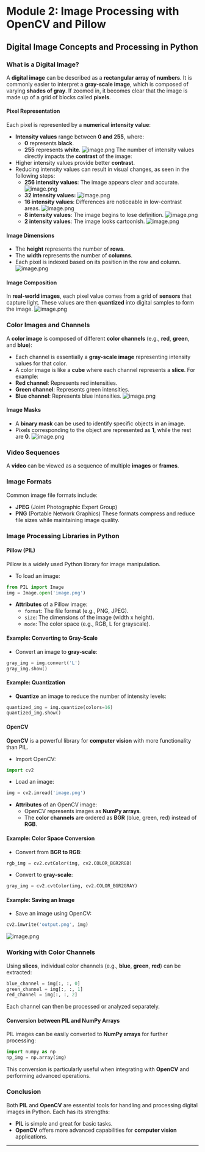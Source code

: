 

# Module 2: Image Processing with OpenCV and Pillow
## Digital Image Concepts and Processing in Python
### What is a Digital Image?
A **digital image** can be described as a **rectangular array of numbers**. It is commonly easier to interpret a **gray-scale image**, which is composed of varying **shades of gray**. If zoomed in, it becomes clear that the image is made up of a grid of blocks called **pixels**.
#### Pixel Representation
Each pixel is represented by a **numerical intensity value**:
- **Intensity values** range between **0 and 255**, where:
	- **0** represents **black**.
	- **255** represents **white**.
![image.png](https://prod-files-secure.s3.us-west-2.amazonaws.com/03e82b26-cccb-4906-bb56-adabcbdc0655/fa1bb4aa-313a-44c2-a7b3-7fa4a8432b08/image.png?X-Amz-Algorithm=AWS4-HMAC-SHA256&X-Amz-Content-Sha256=UNSIGNED-PAYLOAD&X-Amz-Credential=ASIAZI2LB466ZUOLZ7HY%2F20250201%2Fus-west-2%2Fs3%2Faws4_request&X-Amz-Date=20250201T211309Z&X-Amz-Expires=3600&X-Amz-Security-Token=IQoJb3JpZ2luX2VjENX%2F%2F%2F%2F%2F%2F%2F%2F%2F%2FwEaCXVzLXdlc3QtMiJGMEQCIBP8r%2F0D6b0prb0AEGq6KU7LSne2ZE4HNEwk0aEPxNyCAiAEm3L7wQb8Lu7aCnzrHNvkWVJ4ZN8zndlLVDyY8JigpyqIBAje%2F%2F%2F%2F%2F%2F%2F%2F%2F%2F8BEAAaDDYzNzQyMzE4MzgwNSIM2uMkxqd1U15%2FHC24KtwDvhowv1iffUi09lArAb55RsrQyfBLvctPFkjdfH2WGYVk2midUoIcuvUkpr%2FKcRVo8%2FLgi%2FlZ9BoB4PMKwc%2FI1Mu9vJZxcxpcC20cq5yZDx%2FsgESBuTbe7jSpMkZj2tkEuYirjKadPeKrCJh5TFTeAiqNesTjoSaxSsw%2BJlgehyuV21rKW%2FxaZ1avg4KS%2BthJQZhVjQgk%2F0wMsFT4IDctvVqAxz1fmcHjKVpbU0xTq%2FhXu06leAx6ucSrweU7j18RqDiRS44ZoeeCXAz%2BGEhpxhJ2JG8kVU2RyEWukJJUImFUgt3vepd%2FgXpNCnTwHZF1ET0gpiN%2B0BW2KKAFcrgyN2J3d8GEKiixZHOp3rBQOpAlArgO5PW9AdY4GNRf%2FFdtC5wVKWAN178rWDp6njiG%2FrQdnRWd3%2BFm3IVDjHsLJyHehG4TrGMNNGPyWJbGMHk1kBV7fAgb%2FHwV%2BAtR4wJKYqzM2ANagUGxuRN%2BpdB58Pbd3WnIrM%2FxPdbHffPhzwo8PDcpK9JF6%2B2y7Rtyl9%2BxmaymKtO8dqsyTTIntxgcZoIQNwnRZHcPqWadWPUW7g56wdeVBOgxxfBEaNGsrb1ir16%2Fz29cLKn9UNxjQiEyyBg6P2lv8Sc2wipEa7kw9pP6vAY6pgH%2FxS4Do2cTJjMkcW0AxWjhZfCldgqvmet8p4kApoLAAKSMGxeAJ1vIUdUlz5aYNU826D%2FTOVz95CcGH1WL%2FdvIwjojZkshD9gHhRNhqNVNyKWrbVVvNDQAU98ovldWQPR6ryQMGTYGYEUyegJ%2B1g5%2Bz8zbHg6WtLrG%2BAYpBjQpn%2F3qT0YKxg2I1Zsh8CSmuz%2Fpvszft5QdBSeL15k6PE5PkcETl9M4&X-Amz-Signature=9564258c6d09670c59af25f8cb866a6c99c0bde4419792b5e19ba75fc6373135&X-Amz-SignedHeaders=host&x-id=GetObject)
The number of intensity values directly impacts the **contrast** of the image:
- Higher intensity values provide better **contrast**.
- Reducing intensity values can result in visual changes, as seen in the following steps:
	- **256 intensity values**: The image appears clear and accurate.
![image.png](https://prod-files-secure.s3.us-west-2.amazonaws.com/03e82b26-cccb-4906-bb56-adabcbdc0655/0de7dfb4-99dc-4b87-8932-5165b3c3b775/image.png?X-Amz-Algorithm=AWS4-HMAC-SHA256&X-Amz-Content-Sha256=UNSIGNED-PAYLOAD&X-Amz-Credential=ASIAZI2LB466WAYWDHYG%2F20250201%2Fus-west-2%2Fs3%2Faws4_request&X-Amz-Date=20250201T211310Z&X-Amz-Expires=3600&X-Amz-Security-Token=IQoJb3JpZ2luX2VjENX%2F%2F%2F%2F%2F%2F%2F%2F%2F%2FwEaCXVzLXdlc3QtMiJHMEUCID7Xb8k0OjSjyf3v2aK4RLJr2XElG6UPY2NChAVJgmwRAiEA2MfFYmaLS8iYFYM%2Bab0ovF05EGjjQCkBGtQvP5lKzyQqiAQI3v%2F%2F%2F%2F%2F%2F%2F%2F%2F%2FARAAGgw2Mzc0MjMxODM4MDUiDNYT82LTbYsIZuEhjircA8SLaHS2kMg3hjwSzrHhBfZT1YdAbToYwK6JWU6V%2FA9MW%2BjVyZlZnAJ5hN3%2FIOUMIMwpQ8QhM7yYrH05uXUZh0pAnwY4fvwi%2B2ltee6fYDtOKETOfAxQ38sYljVwqzpXkX9Q1KKI53IvF3X0PeboOH5TqNg4izvF68kyU74ekuSi1wFcGYW%2BjjQPQ%2FKNvPdJXzGyAqr5nvnvc6zrcXMjsm5UG9GeMlwgROzNicFe85a9fgXq%2FBR12bs767sO%2BC9WWHVBnJT5Ze7MzzoqQ%2BEtVz2aM7MG8euHRE3IVycmYd2RHEEiaZ%2FyXcZQ0Wn3OSbkewtTI%2B6hJEtp7yTL3IEPzg0buzaCNFxfIw0NzkKVytQwhHhOMz2D0iI%2FrvvjGUb3g9OmERu2YUJQeNEAP7zHTu2EvKzgriZjVWBGI%2BW7IWmqkOXQrZiUiBsoTCSXfdmfFGwJRb2FmoF6JutkFURPpJOCrcrDKJj0cPqFn6bVBFk1nh7yYS5AkndSmgYNHtobKF2jHkR9vZyaZ4NjVoyYBpPrYOug1EqZ%2FHAiAumYVzd6AZzmzjZM24M80%2Furygxsrs0kSjZ9k9HHiYahrV6MNpKMU2Jvdkq04%2FsrpQOAwNqE1zW0fhCCbsppJboQMNGT%2BrwGOqUBsir1UpUFQXIx%2FPY%2BjqFTx9Dk%2BZ9ql0POXJhnWlwUHHhKSCRoZHybI3DBP4JC54n3oQJgwbDzeJf8g2ZflYxTZVNbee70rlAgxsfunCtzM5%2BjA3phAwT%2F5MOqG2ClaukOgVA6UH4lOMIuXTXpoChF5QTSfGPsRZuCGPPxpSCSqknMR3KKW5Wp9x21HMllEMHGAPTx24ocDKsi4luUzZCGrIRUwVyA&X-Amz-Signature=85eaead0aa3c87921f547f58b76485109c8da0222757d18e4470d341a4732aeb&X-Amz-SignedHeaders=host&x-id=GetObject)
	- **32 intensity values:**
![image.png](https://prod-files-secure.s3.us-west-2.amazonaws.com/03e82b26-cccb-4906-bb56-adabcbdc0655/7eb81f08-b190-4c5a-ba2b-2a498a15b2c4/image.png?X-Amz-Algorithm=AWS4-HMAC-SHA256&X-Amz-Content-Sha256=UNSIGNED-PAYLOAD&X-Amz-Credential=ASIAZI2LB466WAYWDHYG%2F20250201%2Fus-west-2%2Fs3%2Faws4_request&X-Amz-Date=20250201T211310Z&X-Amz-Expires=3600&X-Amz-Security-Token=IQoJb3JpZ2luX2VjENX%2F%2F%2F%2F%2F%2F%2F%2F%2F%2FwEaCXVzLXdlc3QtMiJHMEUCID7Xb8k0OjSjyf3v2aK4RLJr2XElG6UPY2NChAVJgmwRAiEA2MfFYmaLS8iYFYM%2Bab0ovF05EGjjQCkBGtQvP5lKzyQqiAQI3v%2F%2F%2F%2F%2F%2F%2F%2F%2F%2FARAAGgw2Mzc0MjMxODM4MDUiDNYT82LTbYsIZuEhjircA8SLaHS2kMg3hjwSzrHhBfZT1YdAbToYwK6JWU6V%2FA9MW%2BjVyZlZnAJ5hN3%2FIOUMIMwpQ8QhM7yYrH05uXUZh0pAnwY4fvwi%2B2ltee6fYDtOKETOfAxQ38sYljVwqzpXkX9Q1KKI53IvF3X0PeboOH5TqNg4izvF68kyU74ekuSi1wFcGYW%2BjjQPQ%2FKNvPdJXzGyAqr5nvnvc6zrcXMjsm5UG9GeMlwgROzNicFe85a9fgXq%2FBR12bs767sO%2BC9WWHVBnJT5Ze7MzzoqQ%2BEtVz2aM7MG8euHRE3IVycmYd2RHEEiaZ%2FyXcZQ0Wn3OSbkewtTI%2B6hJEtp7yTL3IEPzg0buzaCNFxfIw0NzkKVytQwhHhOMz2D0iI%2FrvvjGUb3g9OmERu2YUJQeNEAP7zHTu2EvKzgriZjVWBGI%2BW7IWmqkOXQrZiUiBsoTCSXfdmfFGwJRb2FmoF6JutkFURPpJOCrcrDKJj0cPqFn6bVBFk1nh7yYS5AkndSmgYNHtobKF2jHkR9vZyaZ4NjVoyYBpPrYOug1EqZ%2FHAiAumYVzd6AZzmzjZM24M80%2Furygxsrs0kSjZ9k9HHiYahrV6MNpKMU2Jvdkq04%2FsrpQOAwNqE1zW0fhCCbsppJboQMNGT%2BrwGOqUBsir1UpUFQXIx%2FPY%2BjqFTx9Dk%2BZ9ql0POXJhnWlwUHHhKSCRoZHybI3DBP4JC54n3oQJgwbDzeJf8g2ZflYxTZVNbee70rlAgxsfunCtzM5%2BjA3phAwT%2F5MOqG2ClaukOgVA6UH4lOMIuXTXpoChF5QTSfGPsRZuCGPPxpSCSqknMR3KKW5Wp9x21HMllEMHGAPTx24ocDKsi4luUzZCGrIRUwVyA&X-Amz-Signature=c370aed65f51b315bae7ce70c131a8d33c94bb07ec9bf98fc0fdd4ca4fc38f9e&X-Amz-SignedHeaders=host&x-id=GetObject)
	- **16 intensity values**: Differences are noticeable in low-contrast areas.
![image.png](https://prod-files-secure.s3.us-west-2.amazonaws.com/03e82b26-cccb-4906-bb56-adabcbdc0655/6bf56d44-9a14-4b7b-98c2-1f00b8630f0c/image.png?X-Amz-Algorithm=AWS4-HMAC-SHA256&X-Amz-Content-Sha256=UNSIGNED-PAYLOAD&X-Amz-Credential=ASIAZI2LB466WAYWDHYG%2F20250201%2Fus-west-2%2Fs3%2Faws4_request&X-Amz-Date=20250201T211310Z&X-Amz-Expires=3600&X-Amz-Security-Token=IQoJb3JpZ2luX2VjENX%2F%2F%2F%2F%2F%2F%2F%2F%2F%2FwEaCXVzLXdlc3QtMiJHMEUCID7Xb8k0OjSjyf3v2aK4RLJr2XElG6UPY2NChAVJgmwRAiEA2MfFYmaLS8iYFYM%2Bab0ovF05EGjjQCkBGtQvP5lKzyQqiAQI3v%2F%2F%2F%2F%2F%2F%2F%2F%2F%2FARAAGgw2Mzc0MjMxODM4MDUiDNYT82LTbYsIZuEhjircA8SLaHS2kMg3hjwSzrHhBfZT1YdAbToYwK6JWU6V%2FA9MW%2BjVyZlZnAJ5hN3%2FIOUMIMwpQ8QhM7yYrH05uXUZh0pAnwY4fvwi%2B2ltee6fYDtOKETOfAxQ38sYljVwqzpXkX9Q1KKI53IvF3X0PeboOH5TqNg4izvF68kyU74ekuSi1wFcGYW%2BjjQPQ%2FKNvPdJXzGyAqr5nvnvc6zrcXMjsm5UG9GeMlwgROzNicFe85a9fgXq%2FBR12bs767sO%2BC9WWHVBnJT5Ze7MzzoqQ%2BEtVz2aM7MG8euHRE3IVycmYd2RHEEiaZ%2FyXcZQ0Wn3OSbkewtTI%2B6hJEtp7yTL3IEPzg0buzaCNFxfIw0NzkKVytQwhHhOMz2D0iI%2FrvvjGUb3g9OmERu2YUJQeNEAP7zHTu2EvKzgriZjVWBGI%2BW7IWmqkOXQrZiUiBsoTCSXfdmfFGwJRb2FmoF6JutkFURPpJOCrcrDKJj0cPqFn6bVBFk1nh7yYS5AkndSmgYNHtobKF2jHkR9vZyaZ4NjVoyYBpPrYOug1EqZ%2FHAiAumYVzd6AZzmzjZM24M80%2Furygxsrs0kSjZ9k9HHiYahrV6MNpKMU2Jvdkq04%2FsrpQOAwNqE1zW0fhCCbsppJboQMNGT%2BrwGOqUBsir1UpUFQXIx%2FPY%2BjqFTx9Dk%2BZ9ql0POXJhnWlwUHHhKSCRoZHybI3DBP4JC54n3oQJgwbDzeJf8g2ZflYxTZVNbee70rlAgxsfunCtzM5%2BjA3phAwT%2F5MOqG2ClaukOgVA6UH4lOMIuXTXpoChF5QTSfGPsRZuCGPPxpSCSqknMR3KKW5Wp9x21HMllEMHGAPTx24ocDKsi4luUzZCGrIRUwVyA&X-Amz-Signature=41c284d486d9b93e7fb8cd4dd41883e702df39c39adf8f145633b373cd28dad6&X-Amz-SignedHeaders=host&x-id=GetObject)
	- **8 intensity values**: The image begins to lose definition.
![image.png](https://prod-files-secure.s3.us-west-2.amazonaws.com/03e82b26-cccb-4906-bb56-adabcbdc0655/cca05878-ca1a-43e0-8bec-1d146756f9ae/image.png?X-Amz-Algorithm=AWS4-HMAC-SHA256&X-Amz-Content-Sha256=UNSIGNED-PAYLOAD&X-Amz-Credential=ASIAZI2LB466WAYWDHYG%2F20250201%2Fus-west-2%2Fs3%2Faws4_request&X-Amz-Date=20250201T211310Z&X-Amz-Expires=3600&X-Amz-Security-Token=IQoJb3JpZ2luX2VjENX%2F%2F%2F%2F%2F%2F%2F%2F%2F%2FwEaCXVzLXdlc3QtMiJHMEUCID7Xb8k0OjSjyf3v2aK4RLJr2XElG6UPY2NChAVJgmwRAiEA2MfFYmaLS8iYFYM%2Bab0ovF05EGjjQCkBGtQvP5lKzyQqiAQI3v%2F%2F%2F%2F%2F%2F%2F%2F%2F%2FARAAGgw2Mzc0MjMxODM4MDUiDNYT82LTbYsIZuEhjircA8SLaHS2kMg3hjwSzrHhBfZT1YdAbToYwK6JWU6V%2FA9MW%2BjVyZlZnAJ5hN3%2FIOUMIMwpQ8QhM7yYrH05uXUZh0pAnwY4fvwi%2B2ltee6fYDtOKETOfAxQ38sYljVwqzpXkX9Q1KKI53IvF3X0PeboOH5TqNg4izvF68kyU74ekuSi1wFcGYW%2BjjQPQ%2FKNvPdJXzGyAqr5nvnvc6zrcXMjsm5UG9GeMlwgROzNicFe85a9fgXq%2FBR12bs767sO%2BC9WWHVBnJT5Ze7MzzoqQ%2BEtVz2aM7MG8euHRE3IVycmYd2RHEEiaZ%2FyXcZQ0Wn3OSbkewtTI%2B6hJEtp7yTL3IEPzg0buzaCNFxfIw0NzkKVytQwhHhOMz2D0iI%2FrvvjGUb3g9OmERu2YUJQeNEAP7zHTu2EvKzgriZjVWBGI%2BW7IWmqkOXQrZiUiBsoTCSXfdmfFGwJRb2FmoF6JutkFURPpJOCrcrDKJj0cPqFn6bVBFk1nh7yYS5AkndSmgYNHtobKF2jHkR9vZyaZ4NjVoyYBpPrYOug1EqZ%2FHAiAumYVzd6AZzmzjZM24M80%2Furygxsrs0kSjZ9k9HHiYahrV6MNpKMU2Jvdkq04%2FsrpQOAwNqE1zW0fhCCbsppJboQMNGT%2BrwGOqUBsir1UpUFQXIx%2FPY%2BjqFTx9Dk%2BZ9ql0POXJhnWlwUHHhKSCRoZHybI3DBP4JC54n3oQJgwbDzeJf8g2ZflYxTZVNbee70rlAgxsfunCtzM5%2BjA3phAwT%2F5MOqG2ClaukOgVA6UH4lOMIuXTXpoChF5QTSfGPsRZuCGPPxpSCSqknMR3KKW5Wp9x21HMllEMHGAPTx24ocDKsi4luUzZCGrIRUwVyA&X-Amz-Signature=a6eacee9d65a776b4b61d67f422fe03477e8d49223104b4357c2384fbabed681&X-Amz-SignedHeaders=host&x-id=GetObject)
	- **2 intensity values**: The image looks cartoonish.
![image.png](https://prod-files-secure.s3.us-west-2.amazonaws.com/03e82b26-cccb-4906-bb56-adabcbdc0655/12da64d7-6b97-44e0-bc2c-52b9c47ce212/image.png?X-Amz-Algorithm=AWS4-HMAC-SHA256&X-Amz-Content-Sha256=UNSIGNED-PAYLOAD&X-Amz-Credential=ASIAZI2LB466WAYWDHYG%2F20250201%2Fus-west-2%2Fs3%2Faws4_request&X-Amz-Date=20250201T211310Z&X-Amz-Expires=3600&X-Amz-Security-Token=IQoJb3JpZ2luX2VjENX%2F%2F%2F%2F%2F%2F%2F%2F%2F%2FwEaCXVzLXdlc3QtMiJHMEUCID7Xb8k0OjSjyf3v2aK4RLJr2XElG6UPY2NChAVJgmwRAiEA2MfFYmaLS8iYFYM%2Bab0ovF05EGjjQCkBGtQvP5lKzyQqiAQI3v%2F%2F%2F%2F%2F%2F%2F%2F%2F%2FARAAGgw2Mzc0MjMxODM4MDUiDNYT82LTbYsIZuEhjircA8SLaHS2kMg3hjwSzrHhBfZT1YdAbToYwK6JWU6V%2FA9MW%2BjVyZlZnAJ5hN3%2FIOUMIMwpQ8QhM7yYrH05uXUZh0pAnwY4fvwi%2B2ltee6fYDtOKETOfAxQ38sYljVwqzpXkX9Q1KKI53IvF3X0PeboOH5TqNg4izvF68kyU74ekuSi1wFcGYW%2BjjQPQ%2FKNvPdJXzGyAqr5nvnvc6zrcXMjsm5UG9GeMlwgROzNicFe85a9fgXq%2FBR12bs767sO%2BC9WWHVBnJT5Ze7MzzoqQ%2BEtVz2aM7MG8euHRE3IVycmYd2RHEEiaZ%2FyXcZQ0Wn3OSbkewtTI%2B6hJEtp7yTL3IEPzg0buzaCNFxfIw0NzkKVytQwhHhOMz2D0iI%2FrvvjGUb3g9OmERu2YUJQeNEAP7zHTu2EvKzgriZjVWBGI%2BW7IWmqkOXQrZiUiBsoTCSXfdmfFGwJRb2FmoF6JutkFURPpJOCrcrDKJj0cPqFn6bVBFk1nh7yYS5AkndSmgYNHtobKF2jHkR9vZyaZ4NjVoyYBpPrYOug1EqZ%2FHAiAumYVzd6AZzmzjZM24M80%2Furygxsrs0kSjZ9k9HHiYahrV6MNpKMU2Jvdkq04%2FsrpQOAwNqE1zW0fhCCbsppJboQMNGT%2BrwGOqUBsir1UpUFQXIx%2FPY%2BjqFTx9Dk%2BZ9ql0POXJhnWlwUHHhKSCRoZHybI3DBP4JC54n3oQJgwbDzeJf8g2ZflYxTZVNbee70rlAgxsfunCtzM5%2BjA3phAwT%2F5MOqG2ClaukOgVA6UH4lOMIuXTXpoChF5QTSfGPsRZuCGPPxpSCSqknMR3KKW5Wp9x21HMllEMHGAPTx24ocDKsi4luUzZCGrIRUwVyA&X-Amz-Signature=94dd81c432e2143f4f40db5cbad3bea860e003b5fec3169f4bcafcf745e5c0c2&X-Amz-SignedHeaders=host&x-id=GetObject)
#### Image Dimensions
- The **height** represents the number of **rows**.
- The **width** represents the number of **columns**.
- Each pixel is indexed based on its position in the row and column.
![image.png](https://prod-files-secure.s3.us-west-2.amazonaws.com/03e82b26-cccb-4906-bb56-adabcbdc0655/ff056335-e79e-4491-b508-30cd45b6c194/image.png?X-Amz-Algorithm=AWS4-HMAC-SHA256&X-Amz-Content-Sha256=UNSIGNED-PAYLOAD&X-Amz-Credential=ASIAZI2LB466ZUOLZ7HY%2F20250201%2Fus-west-2%2Fs3%2Faws4_request&X-Amz-Date=20250201T211309Z&X-Amz-Expires=3600&X-Amz-Security-Token=IQoJb3JpZ2luX2VjENX%2F%2F%2F%2F%2F%2F%2F%2F%2F%2FwEaCXVzLXdlc3QtMiJGMEQCIBP8r%2F0D6b0prb0AEGq6KU7LSne2ZE4HNEwk0aEPxNyCAiAEm3L7wQb8Lu7aCnzrHNvkWVJ4ZN8zndlLVDyY8JigpyqIBAje%2F%2F%2F%2F%2F%2F%2F%2F%2F%2F8BEAAaDDYzNzQyMzE4MzgwNSIM2uMkxqd1U15%2FHC24KtwDvhowv1iffUi09lArAb55RsrQyfBLvctPFkjdfH2WGYVk2midUoIcuvUkpr%2FKcRVo8%2FLgi%2FlZ9BoB4PMKwc%2FI1Mu9vJZxcxpcC20cq5yZDx%2FsgESBuTbe7jSpMkZj2tkEuYirjKadPeKrCJh5TFTeAiqNesTjoSaxSsw%2BJlgehyuV21rKW%2FxaZ1avg4KS%2BthJQZhVjQgk%2F0wMsFT4IDctvVqAxz1fmcHjKVpbU0xTq%2FhXu06leAx6ucSrweU7j18RqDiRS44ZoeeCXAz%2BGEhpxhJ2JG8kVU2RyEWukJJUImFUgt3vepd%2FgXpNCnTwHZF1ET0gpiN%2B0BW2KKAFcrgyN2J3d8GEKiixZHOp3rBQOpAlArgO5PW9AdY4GNRf%2FFdtC5wVKWAN178rWDp6njiG%2FrQdnRWd3%2BFm3IVDjHsLJyHehG4TrGMNNGPyWJbGMHk1kBV7fAgb%2FHwV%2BAtR4wJKYqzM2ANagUGxuRN%2BpdB58Pbd3WnIrM%2FxPdbHffPhzwo8PDcpK9JF6%2B2y7Rtyl9%2BxmaymKtO8dqsyTTIntxgcZoIQNwnRZHcPqWadWPUW7g56wdeVBOgxxfBEaNGsrb1ir16%2Fz29cLKn9UNxjQiEyyBg6P2lv8Sc2wipEa7kw9pP6vAY6pgH%2FxS4Do2cTJjMkcW0AxWjhZfCldgqvmet8p4kApoLAAKSMGxeAJ1vIUdUlz5aYNU826D%2FTOVz95CcGH1WL%2FdvIwjojZkshD9gHhRNhqNVNyKWrbVVvNDQAU98ovldWQPR6ryQMGTYGYEUyegJ%2B1g5%2Bz8zbHg6WtLrG%2BAYpBjQpn%2F3qT0YKxg2I1Zsh8CSmuz%2Fpvszft5QdBSeL15k6PE5PkcETl9M4&X-Amz-Signature=44cc8cd7bbe969479257006c9cf3b70fc3707eb6a724d19f4044352531a2a6c3&X-Amz-SignedHeaders=host&x-id=GetObject)
#### Image Composition
In **real-world images**, each pixel value comes from a grid of **sensors** that capture light. These values are then **quantized** into digital samples to form the image.
![image.png](https://prod-files-secure.s3.us-west-2.amazonaws.com/03e82b26-cccb-4906-bb56-adabcbdc0655/0c721ea0-409b-4d32-b630-a00d6f170d18/image.png?X-Amz-Algorithm=AWS4-HMAC-SHA256&X-Amz-Content-Sha256=UNSIGNED-PAYLOAD&X-Amz-Credential=ASIAZI2LB466ZUOLZ7HY%2F20250201%2Fus-west-2%2Fs3%2Faws4_request&X-Amz-Date=20250201T211309Z&X-Amz-Expires=3600&X-Amz-Security-Token=IQoJb3JpZ2luX2VjENX%2F%2F%2F%2F%2F%2F%2F%2F%2F%2FwEaCXVzLXdlc3QtMiJGMEQCIBP8r%2F0D6b0prb0AEGq6KU7LSne2ZE4HNEwk0aEPxNyCAiAEm3L7wQb8Lu7aCnzrHNvkWVJ4ZN8zndlLVDyY8JigpyqIBAje%2F%2F%2F%2F%2F%2F%2F%2F%2F%2F8BEAAaDDYzNzQyMzE4MzgwNSIM2uMkxqd1U15%2FHC24KtwDvhowv1iffUi09lArAb55RsrQyfBLvctPFkjdfH2WGYVk2midUoIcuvUkpr%2FKcRVo8%2FLgi%2FlZ9BoB4PMKwc%2FI1Mu9vJZxcxpcC20cq5yZDx%2FsgESBuTbe7jSpMkZj2tkEuYirjKadPeKrCJh5TFTeAiqNesTjoSaxSsw%2BJlgehyuV21rKW%2FxaZ1avg4KS%2BthJQZhVjQgk%2F0wMsFT4IDctvVqAxz1fmcHjKVpbU0xTq%2FhXu06leAx6ucSrweU7j18RqDiRS44ZoeeCXAz%2BGEhpxhJ2JG8kVU2RyEWukJJUImFUgt3vepd%2FgXpNCnTwHZF1ET0gpiN%2B0BW2KKAFcrgyN2J3d8GEKiixZHOp3rBQOpAlArgO5PW9AdY4GNRf%2FFdtC5wVKWAN178rWDp6njiG%2FrQdnRWd3%2BFm3IVDjHsLJyHehG4TrGMNNGPyWJbGMHk1kBV7fAgb%2FHwV%2BAtR4wJKYqzM2ANagUGxuRN%2BpdB58Pbd3WnIrM%2FxPdbHffPhzwo8PDcpK9JF6%2B2y7Rtyl9%2BxmaymKtO8dqsyTTIntxgcZoIQNwnRZHcPqWadWPUW7g56wdeVBOgxxfBEaNGsrb1ir16%2Fz29cLKn9UNxjQiEyyBg6P2lv8Sc2wipEa7kw9pP6vAY6pgH%2FxS4Do2cTJjMkcW0AxWjhZfCldgqvmet8p4kApoLAAKSMGxeAJ1vIUdUlz5aYNU826D%2FTOVz95CcGH1WL%2FdvIwjojZkshD9gHhRNhqNVNyKWrbVVvNDQAU98ovldWQPR6ryQMGTYGYEUyegJ%2B1g5%2Bz8zbHg6WtLrG%2BAYpBjQpn%2F3qT0YKxg2I1Zsh8CSmuz%2Fpvszft5QdBSeL15k6PE5PkcETl9M4&X-Amz-Signature=e53c6e41bd35b52854eb17a03fb43878c8f41617ce3285098328cb46a3a0c450&X-Amz-SignedHeaders=host&x-id=GetObject)
### Color Images and Channels
A **color image** is composed of different **color channels** (e.g., **red**, **green**, and **blue**):
- Each channel is essentially a **gray-scale image** representing intensity values for that color.
- A color image is like a **cube** where each channel represents a **slice**.
For example:
- **Red channel**: Represents red intensities.
- **Green channel**: Represents green intensities.
- **Blue channel**: Represents blue intensities.
![image.png](https://prod-files-secure.s3.us-west-2.amazonaws.com/03e82b26-cccb-4906-bb56-adabcbdc0655/c0cc17c9-842f-413f-82e8-f3f44278cf74/image.png?X-Amz-Algorithm=AWS4-HMAC-SHA256&X-Amz-Content-Sha256=UNSIGNED-PAYLOAD&X-Amz-Credential=ASIAZI2LB466ZUOLZ7HY%2F20250201%2Fus-west-2%2Fs3%2Faws4_request&X-Amz-Date=20250201T211309Z&X-Amz-Expires=3600&X-Amz-Security-Token=IQoJb3JpZ2luX2VjENX%2F%2F%2F%2F%2F%2F%2F%2F%2F%2FwEaCXVzLXdlc3QtMiJGMEQCIBP8r%2F0D6b0prb0AEGq6KU7LSne2ZE4HNEwk0aEPxNyCAiAEm3L7wQb8Lu7aCnzrHNvkWVJ4ZN8zndlLVDyY8JigpyqIBAje%2F%2F%2F%2F%2F%2F%2F%2F%2F%2F8BEAAaDDYzNzQyMzE4MzgwNSIM2uMkxqd1U15%2FHC24KtwDvhowv1iffUi09lArAb55RsrQyfBLvctPFkjdfH2WGYVk2midUoIcuvUkpr%2FKcRVo8%2FLgi%2FlZ9BoB4PMKwc%2FI1Mu9vJZxcxpcC20cq5yZDx%2FsgESBuTbe7jSpMkZj2tkEuYirjKadPeKrCJh5TFTeAiqNesTjoSaxSsw%2BJlgehyuV21rKW%2FxaZ1avg4KS%2BthJQZhVjQgk%2F0wMsFT4IDctvVqAxz1fmcHjKVpbU0xTq%2FhXu06leAx6ucSrweU7j18RqDiRS44ZoeeCXAz%2BGEhpxhJ2JG8kVU2RyEWukJJUImFUgt3vepd%2FgXpNCnTwHZF1ET0gpiN%2B0BW2KKAFcrgyN2J3d8GEKiixZHOp3rBQOpAlArgO5PW9AdY4GNRf%2FFdtC5wVKWAN178rWDp6njiG%2FrQdnRWd3%2BFm3IVDjHsLJyHehG4TrGMNNGPyWJbGMHk1kBV7fAgb%2FHwV%2BAtR4wJKYqzM2ANagUGxuRN%2BpdB58Pbd3WnIrM%2FxPdbHffPhzwo8PDcpK9JF6%2B2y7Rtyl9%2BxmaymKtO8dqsyTTIntxgcZoIQNwnRZHcPqWadWPUW7g56wdeVBOgxxfBEaNGsrb1ir16%2Fz29cLKn9UNxjQiEyyBg6P2lv8Sc2wipEa7kw9pP6vAY6pgH%2FxS4Do2cTJjMkcW0AxWjhZfCldgqvmet8p4kApoLAAKSMGxeAJ1vIUdUlz5aYNU826D%2FTOVz95CcGH1WL%2FdvIwjojZkshD9gHhRNhqNVNyKWrbVVvNDQAU98ovldWQPR6ryQMGTYGYEUyegJ%2B1g5%2Bz8zbHg6WtLrG%2BAYpBjQpn%2F3qT0YKxg2I1Zsh8CSmuz%2Fpvszft5QdBSeL15k6PE5PkcETl9M4&X-Amz-Signature=e7a8f14eaf481b4c67d05b8f609c1d28833ac3120aa2cf262ec7b9f47e90911f&X-Amz-SignedHeaders=host&x-id=GetObject)
#### Image Masks
- A **binary mask** can be used to identify specific objects in an image.
- Pixels corresponding to the object are represented as **1**, while the rest are **0**.
![image.png](https://prod-files-secure.s3.us-west-2.amazonaws.com/03e82b26-cccb-4906-bb56-adabcbdc0655/667eab4d-d19d-4618-81d0-663b6beb002c/image.png?X-Amz-Algorithm=AWS4-HMAC-SHA256&X-Amz-Content-Sha256=UNSIGNED-PAYLOAD&X-Amz-Credential=ASIAZI2LB466ZUOLZ7HY%2F20250201%2Fus-west-2%2Fs3%2Faws4_request&X-Amz-Date=20250201T211309Z&X-Amz-Expires=3600&X-Amz-Security-Token=IQoJb3JpZ2luX2VjENX%2F%2F%2F%2F%2F%2F%2F%2F%2F%2FwEaCXVzLXdlc3QtMiJGMEQCIBP8r%2F0D6b0prb0AEGq6KU7LSne2ZE4HNEwk0aEPxNyCAiAEm3L7wQb8Lu7aCnzrHNvkWVJ4ZN8zndlLVDyY8JigpyqIBAje%2F%2F%2F%2F%2F%2F%2F%2F%2F%2F8BEAAaDDYzNzQyMzE4MzgwNSIM2uMkxqd1U15%2FHC24KtwDvhowv1iffUi09lArAb55RsrQyfBLvctPFkjdfH2WGYVk2midUoIcuvUkpr%2FKcRVo8%2FLgi%2FlZ9BoB4PMKwc%2FI1Mu9vJZxcxpcC20cq5yZDx%2FsgESBuTbe7jSpMkZj2tkEuYirjKadPeKrCJh5TFTeAiqNesTjoSaxSsw%2BJlgehyuV21rKW%2FxaZ1avg4KS%2BthJQZhVjQgk%2F0wMsFT4IDctvVqAxz1fmcHjKVpbU0xTq%2FhXu06leAx6ucSrweU7j18RqDiRS44ZoeeCXAz%2BGEhpxhJ2JG8kVU2RyEWukJJUImFUgt3vepd%2FgXpNCnTwHZF1ET0gpiN%2B0BW2KKAFcrgyN2J3d8GEKiixZHOp3rBQOpAlArgO5PW9AdY4GNRf%2FFdtC5wVKWAN178rWDp6njiG%2FrQdnRWd3%2BFm3IVDjHsLJyHehG4TrGMNNGPyWJbGMHk1kBV7fAgb%2FHwV%2BAtR4wJKYqzM2ANagUGxuRN%2BpdB58Pbd3WnIrM%2FxPdbHffPhzwo8PDcpK9JF6%2B2y7Rtyl9%2BxmaymKtO8dqsyTTIntxgcZoIQNwnRZHcPqWadWPUW7g56wdeVBOgxxfBEaNGsrb1ir16%2Fz29cLKn9UNxjQiEyyBg6P2lv8Sc2wipEa7kw9pP6vAY6pgH%2FxS4Do2cTJjMkcW0AxWjhZfCldgqvmet8p4kApoLAAKSMGxeAJ1vIUdUlz5aYNU826D%2FTOVz95CcGH1WL%2FdvIwjojZkshD9gHhRNhqNVNyKWrbVVvNDQAU98ovldWQPR6ryQMGTYGYEUyegJ%2B1g5%2Bz8zbHg6WtLrG%2BAYpBjQpn%2F3qT0YKxg2I1Zsh8CSmuz%2Fpvszft5QdBSeL15k6PE5PkcETl9M4&X-Amz-Signature=6cd0d5ba3d077cfc0adaaa79214c500440901ffa9cae4e50d09749a4bd6fe920&X-Amz-SignedHeaders=host&x-id=GetObject)
### Video Sequences
A **video** can be viewed as a sequence of multiple **images** or **frames**.
### Image Formats
Common image file formats include:
- **JPEG** (Joint Photographic Expert Group)
- **PNG** (Portable Network Graphics)
These formats compress and reduce file sizes while maintaining image quality.
### Image Processing Libraries in Python
#### Pillow (PIL)
Pillow is a widely used Python library for image manipulation.
- To load an image:
```python
from PIL import Image
img = Image.open('image.png')
```
- **Attributes** of a Pillow image:
	- `format`: The file format (e.g., PNG, JPEG).
	- `size`: The dimensions of the image (width x height).
	- `mode`: The color space (e.g., RGB, L for grayscale).
#### Example: Converting to Gray-Scale
- Convert an image to **gray-scale**:
```python
gray_img = img.convert('L')
gray_img.show()
```
#### Example: Quantization
- **Quantize** an image to reduce the number of intensity levels:
```python
quantized_img = img.quantize(colors=16)
quantized_img.show()
```
#### OpenCV
**OpenCV** is a powerful library for **computer vision** with more functionality than PIL.
- Import OpenCV:
```python
import cv2
```
- Load an image:
```python
img = cv2.imread('image.png')
```
- **Attributes** of an OpenCV image:
	- OpenCV represents images as **NumPy arrays**.
	- The **color channels** are ordered as **BGR** (blue, green, red) instead of **RGB**.
#### Example: Color Space Conversion
- Convert from **BGR to RGB**:
```python
rgb_img = cv2.cvtColor(img, cv2.COLOR_BGR2RGB)
```
- Convert to **gray-scale**:
```python
gray_img = cv2.cvtColor(img, cv2.COLOR_BGR2GRAY)
```
#### Example: Saving an Image
- Save an image using OpenCV:
```python
cv2.imwrite('output.png', img)
```
![image.png](https://prod-files-secure.s3.us-west-2.amazonaws.com/03e82b26-cccb-4906-bb56-adabcbdc0655/25fcc977-54ea-484c-997e-9b6bd016f347/image.png?X-Amz-Algorithm=AWS4-HMAC-SHA256&X-Amz-Content-Sha256=UNSIGNED-PAYLOAD&X-Amz-Credential=ASIAZI2LB466ZUOLZ7HY%2F20250201%2Fus-west-2%2Fs3%2Faws4_request&X-Amz-Date=20250201T211309Z&X-Amz-Expires=3600&X-Amz-Security-Token=IQoJb3JpZ2luX2VjENX%2F%2F%2F%2F%2F%2F%2F%2F%2F%2FwEaCXVzLXdlc3QtMiJGMEQCIBP8r%2F0D6b0prb0AEGq6KU7LSne2ZE4HNEwk0aEPxNyCAiAEm3L7wQb8Lu7aCnzrHNvkWVJ4ZN8zndlLVDyY8JigpyqIBAje%2F%2F%2F%2F%2F%2F%2F%2F%2F%2F8BEAAaDDYzNzQyMzE4MzgwNSIM2uMkxqd1U15%2FHC24KtwDvhowv1iffUi09lArAb55RsrQyfBLvctPFkjdfH2WGYVk2midUoIcuvUkpr%2FKcRVo8%2FLgi%2FlZ9BoB4PMKwc%2FI1Mu9vJZxcxpcC20cq5yZDx%2FsgESBuTbe7jSpMkZj2tkEuYirjKadPeKrCJh5TFTeAiqNesTjoSaxSsw%2BJlgehyuV21rKW%2FxaZ1avg4KS%2BthJQZhVjQgk%2F0wMsFT4IDctvVqAxz1fmcHjKVpbU0xTq%2FhXu06leAx6ucSrweU7j18RqDiRS44ZoeeCXAz%2BGEhpxhJ2JG8kVU2RyEWukJJUImFUgt3vepd%2FgXpNCnTwHZF1ET0gpiN%2B0BW2KKAFcrgyN2J3d8GEKiixZHOp3rBQOpAlArgO5PW9AdY4GNRf%2FFdtC5wVKWAN178rWDp6njiG%2FrQdnRWd3%2BFm3IVDjHsLJyHehG4TrGMNNGPyWJbGMHk1kBV7fAgb%2FHwV%2BAtR4wJKYqzM2ANagUGxuRN%2BpdB58Pbd3WnIrM%2FxPdbHffPhzwo8PDcpK9JF6%2B2y7Rtyl9%2BxmaymKtO8dqsyTTIntxgcZoIQNwnRZHcPqWadWPUW7g56wdeVBOgxxfBEaNGsrb1ir16%2Fz29cLKn9UNxjQiEyyBg6P2lv8Sc2wipEa7kw9pP6vAY6pgH%2FxS4Do2cTJjMkcW0AxWjhZfCldgqvmet8p4kApoLAAKSMGxeAJ1vIUdUlz5aYNU826D%2FTOVz95CcGH1WL%2FdvIwjojZkshD9gHhRNhqNVNyKWrbVVvNDQAU98ovldWQPR6ryQMGTYGYEUyegJ%2B1g5%2Bz8zbHg6WtLrG%2BAYpBjQpn%2F3qT0YKxg2I1Zsh8CSmuz%2Fpvszft5QdBSeL15k6PE5PkcETl9M4&X-Amz-Signature=de157163cf7be3359424f25754fb867a28f47d77867124e46321a239a5a6c808&X-Amz-SignedHeaders=host&x-id=GetObject)
### Working with Color Channels
Using **slices**, individual color channels (e.g., **blue**, **green**, **red**) can be extracted:
```python
blue_channel = img[:, :, 0]
green_channel = img[:, :, 1]
red_channel = img[:, :, 2]
```
Each channel can then be processed or analyzed separately.
#### Conversion between PIL and NumPy Arrays
PIL images can be easily converted to **NumPy arrays** for further processing:
```python
import numpy as np
np_img = np.array(img)
```
This conversion is particularly useful when integrating with **OpenCV** and performing advanced operations.
### Conclusion
Both **PIL** and **OpenCV** are essential tools for handling and processing digital images in Python. Each has its strengths:
- **PIL** is simple and great for basic tasks.
- **OpenCV** offers more advanced capabilities for **computer vision** applications.
___



